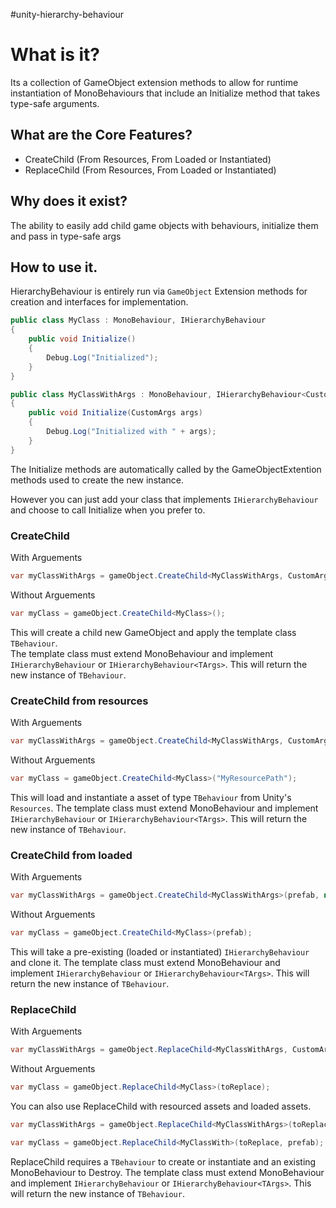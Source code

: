 #unity-hierarchy-behaviour

# What is it?
Its a collection of GameObject extension methods to allow for runtime instantiation of MonoBehaviours that include an Initialize method that takes type-safe arguments.

## What are the Core Features?
- CreateChild (From Resources, From Loaded or Instantiated)
- ReplaceChild (From Resources, From Loaded or Instantiated)

## Why does it exist?
The ability to easily add child game objects with behaviours, initialize them and pass in type-safe args

## How to use it.
HierarchyBehaviour is entirely run via `GameObject` Extension methods for creation and interfaces for implementation.

```c#
public class MyClass : MonoBehaviour, IHierarchyBehaviour
{
    public void Initialize()
    {
        Debug.Log("Initialized");
    }
}
```
```c#
public class MyClassWithArgs : MonoBehaviour, IHierarchyBehaviour<CustomArgs>
{
    public void Initialize(CustomArgs args)
    {
        Debug.Log("Initialized with " + args);
    }
}
```

The Initialize methods are automatically called by the GameObjectExtention methods used to create the new instance.

However you can just add your class that implements `IHierarchyBehaviour` and choose to call Initialize when you prefer to.

### CreateChild
With Arguements
```C#
var myClassWithArgs = gameObject.CreateChild<MyClassWithArgs, CustomArgs>(new CustomArgs("HelloWorld"));
```
Without Arguements
```C#
var myClass = gameObject.CreateChild<MyClass>();
```

This will create a child new GameObject and apply the template class `TBehaviour`.  
The template class must extend MonoBehaviour and implement `IHierarchyBehaviour` or `IHierarchyBehaviour<TArgs>`.
This will return the new instance of `TBehaviour`.

### CreateChild from resources
With Arguements
```C#
var myClassWithArgs = gameObject.CreateChild<MyClassWithArgs, CustomArgs>("MyResourcePath", new CustomArgs("HelloWorld"));
```
Without Arguements
```C#
var myClass = gameObject.CreateChild<MyClass>("MyResourcePath");
```

This will load and instantiate a asset of type `TBehaviour` from Unity's `Resources`.
The template class must extend MonoBehaviour and implement `IHierarchyBehaviour` or `IHierarchyBehaviour<TArgs>`. 
This will return the new instance of `TBehaviour`.

### CreateChild from loaded
With Arguements
```C#
var myClassWithArgs = gameObject.CreateChild<MyClassWithArgs>(prefab, new CustomArgs("HelloWorld"));
```
Without Arguements
```C#
var myClass = gameObject.CreateChild<MyClass>(prefab);
```

This will take a pre-existing (loaded or instantiated) `IHierarchyBehaviour` and clone it. The template class must extend MonoBehaviour and implement `IHierarchyBehaviour` or `IHierarchyBehaviour<TArgs>`. 
This will return the new instance of `TBehaviour`.


### ReplaceChild
With Arguements
```C#
var myClassWithArgs = gameObject.ReplaceChild<MyClassWithArgs, CustomArgs>(toReplace, new CustomArgs("HelloWorld"));
```
Without Arguements
```C#
var myClass = gameObject.ReplaceChild<MyClass>(toReplace);
```

You can also use ReplaceChild with resourced assets and loaded assets.
```C#
var myClassWithArgs = gameObject.ReplaceChild<MyClassWithArgs>(toReplace, "MyResourcePath");
```
```C#
var myClass = gameObject.ReplaceChild<MyClassWith>(toReplace, prefab);
```

ReplaceChild requires a `TBehaviour` to create or instantiate and an existing MonoBehaviour to Destroy.
The template class must extend MonoBehaviour and implement `IHierarchyBehaviour` or `IHierarchyBehaviour<TArgs>`. 
This will return the new instance of `TBehaviour`.  
